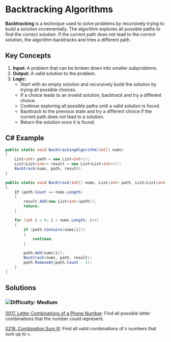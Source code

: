 # Backtracking Algorithms

**Backtracking** is a technique used to solve problems by recursively trying to build a solution incrementally. The algorithm explores all possible paths to find the correct solution. If the current path does not lead to the correct solution, the algorithm backtracks and tries a different path.

## Key Concepts

1. **Input:** A problem that can be broken down into smaller subproblems.
2. **Output:** A valid solution to the problem.
3. **Logic:**
   - Start with an empty solution and recursively build the solution by trying all possible choices.
   - If a choice leads to an invalid solution, backtrack and try a different choice.
   - Continue exploring all possible paths until a valid solution is found.
   - Backtrack to the previous state and try a different choice if the current path does not lead to a solution.
   - Return the solution once it is found.

## C# Example

```csharp
public static void BacktrackingAlgorithm(int[] nums)
{
    List<int> path = new List<int>();
    List<List<int>> result = new List<List<int>>();
    Backtrack(nums, path, result);
}

public static void Backtrack(int[] nums, List<int> path, List<List<int>> result)
{
    if (path.Count == nums.Length)
    {
        result.Add(new List<int>(path));
        return;
    }

    for (int i = 0; i < nums.Length; i++)
    {
        if (path.Contains(nums[i]))
        {
            continue;
        }

        path.Add(nums[i]);
        Backtrack(nums, path, result);
        path.RemoveAt(path.Count - 1);
    }
}
```
## Solutions

### ![Difficulty: Medium](https://img.shields.io/badge/Medium-fac31d)

[0017. Letter Combinations of a Phone Number](https://github.com/vahtyah/LeetCodeSolutions/tree/main/Backtracking/0017.%20Letter%20Combinations%20of%20a%20Phone%20Number): Find all possible letter combinations that the number could represent.

[0216. Combination Sum III](https://github.com/vahtyah/LeetCodeSolutions/tree/main/Backtracking/0216.%20Combination%20Sum%20III): Find all valid combinations of `k` numbers that sum up to `n`.


